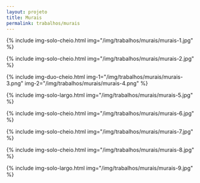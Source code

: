 ```yaml
---
layout: projeto
title: Murais
permalink: trabalhos/murais
---
```


{% include img-solo-cheio.html
	img="/img/trabalhos/murais/murais-1.jpg"
%}

{% include img-solo-cheio.html
	img="/img/trabalhos/murais/murais-2.jpg"
%}

{% include img-duo-cheio.html
	img-1="/img/trabalhos/murais/murais-3.png"
	img-2="/img/trabalhos/murais/murais-4.png"
%}

{% include img-solo-largo.html
	img="/img/trabalhos/murais/murais-5.jpg"
%}

{% include img-solo-cheio.html
	img="/img/trabalhos/murais/murais-6.jpg"
%}

{% include img-solo-cheio.html
	img="/img/trabalhos/murais/murais-7.jpg"
%}

{% include img-solo-cheio.html
	img="/img/trabalhos/murais/murais-8.jpg"
%}

{% include img-solo-largo.html
	img="/img/trabalhos/murais/murais-9.jpg"
%}